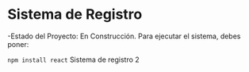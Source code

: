 <h1>Sistema de Registro</h1>

-Estado del Proyecto: En Construcción.
Para ejecutar el sistema, debes poner:

``` npm install react ```
Sistema de registro 2
